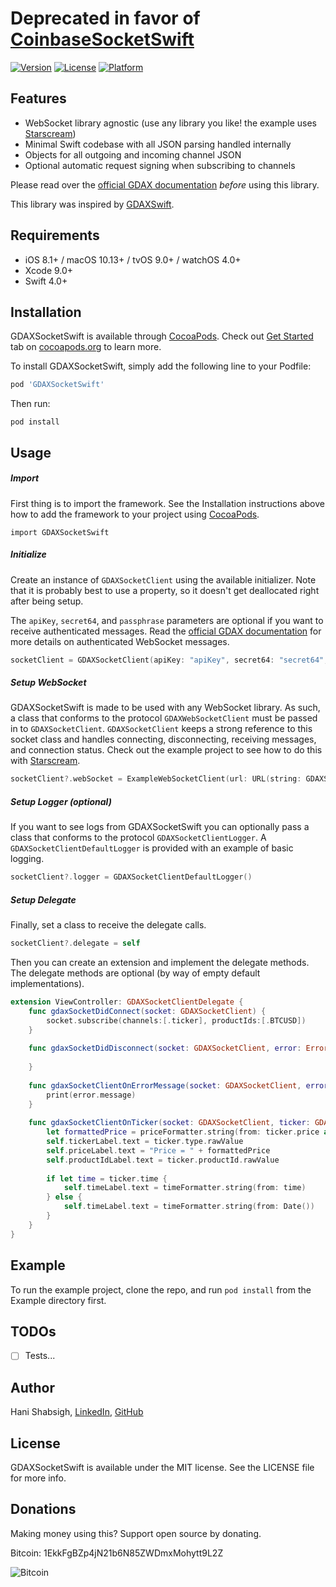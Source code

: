 # Deprecated in favor of [CoinbaseSocketSwift](https://github.com/hanishabsigh/CoinbaseSocketSwift)

[![Version](https://img.shields.io/cocoapods/v/GDAXSocketSwift.svg?style=flat)](http://cocoapods.org/pods/GDAXSocketSwift)
[![License](https://img.shields.io/cocoapods/l/GDAXSocketSwift.svg?style=flat)](http://cocoapods.org/pods/GDAXSocketSwift)
[![Platform](https://img.shields.io/cocoapods/p/GDAXSocketSwift.svg?style=flat)](http://cocoapods.org/pods/GDAXSocketSwift)

## Features

- WebSocket library agnostic (use any library you like! the example uses [Starscream](https://github.com/daltoniam/Starscream))
- Minimal Swift codebase with all JSON parsing handled internally
- Objects for all outgoing and incoming channel JSON
- Optional automatic request signing when subscribing to channels

Please read over the [official GDAX documentation](https://docs.gdax.com/) *before* using this library.

This library was inspired by [GDAXSwift](https://github.com/anthonypuppo/GDAXSwift).

## Requirements

- iOS 8.1+ / macOS 10.13+ / tvOS 9.0+ / watchOS 4.0+
- Xcode 9.0+
- Swift 4.0+

## Installation

GDAXSocketSwift is available through [CocoaPods](http://cocoapods.org). Check out [Get Started](http://cocoapods.org/) tab on [cocoapods.org](http://cocoapods.org/) to learn more.

To install GDAXSocketSwift, simply add the following line to your Podfile:

```ruby
pod 'GDAXSocketSwift'
```

Then run:

	pod install

## Usage

##### Import

First thing is to import the framework. See the Installation instructions above how to add the framework to your project using [CocoaPods](http://cocoapods.org).

```
import GDAXSocketSwift
```

##### Initialize

Create an instance of `GDAXSocketClient` using the available initializer. Note that it is probably best to use a property, so it doesn't get deallocated right after being setup.

The `apiKey`, `secret64`, and `passphrase` parameters are optional if you want to receive authenticated messages. Read the [official GDAX documentation](https://docs.gdax.com/) for more details on authenticated WebSocket messages.

```swift
socketClient = GDAXSocketClient(apiKey: "apiKey", secret64: "secret64", passphrase: "passphrase")
```

##### Setup WebSocket

GDAXSocketSwift is made to be used with any WebSocket library. As such, a class that conforms to the protocol `GDAXWebSocketClient` must be passed in to `GDAXSocketClient`. `GDAXSocketClient` keeps a strong reference to this socket class and handles connecting, disconnecting, receiving messages, and connection status. Check out the example project to see how to do this with [Starscream](https://github.com/daltoniam/Starscream).

```swift
socketClient?.webSocket = ExampleWebSocketClient(url: URL(string: GDAXSocketClient.baseAPIURLString)!)
```

##### Setup Logger (optional)

If you want to see logs from GDAXSocketSwift you can optionally pass a class that conforms to the protocol `GDAXSocketClientLogger`. A `GDAXSocketClientDefaultLogger` is provided with an example of basic logging.

```swift
socketClient?.logger = GDAXSocketClientDefaultLogger()
```

##### Setup Delegate

Finally, set a class to receive the delegate calls.

```swift
socketClient?.delegate = self
```

Then you can create an extension and implement the delegate methods. The delegate methods are optional (by way of empty default implementations). 

```swift
extension ViewController: GDAXSocketClientDelegate {
    func gdaxSocketDidConnect(socket: GDAXSocketClient) {
        socket.subscribe(channels:[.ticker], productIds:[.BTCUSD])
    }
    
    func gdaxSocketDidDisconnect(socket: GDAXSocketClient, error: Error?) {
        
    }
    
    func gdaxSocketClientOnErrorMessage(socket: GDAXSocketClient, error: GDAXErrorMessage) {
        print(error.message)
    }
    
    func gdaxSocketClientOnTicker(socket: GDAXSocketClient, ticker: GDAXTicker) {
        let formattedPrice = priceFormatter.string(from: ticker.price as NSNumber) ?? "0.0000"
        self.tickerLabel.text = ticker.type.rawValue
        self.priceLabel.text = "Price = " + formattedPrice
        self.productIdLabel.text = ticker.productId.rawValue
        
        if let time = ticker.time {
            self.timeLabel.text = timeFormatter.string(from: time)
        } else {
            self.timeLabel.text = timeFormatter.string(from: Date())
        }
    }
}
```

## Example

To run the example project, clone the repo, and run `pod install` from the Example directory first.

## TODOs

- [ ] Tests...

## Author

Hani Shabsigh, [LinkedIn](http://hanishabsigh.com), [GitHub](https://github.com/hanishabsigh)

## License

GDAXSocketSwift is available under the MIT license. See the LICENSE file for more info.

## Donations

Making money using this? Support open source by donating.

Bitcoin: 1EkkFgBZp4jN21b6N85ZWDmxMohytt9L2Z

![Bitcoin](https://i.imgur.com/r7SVFZt.png)


